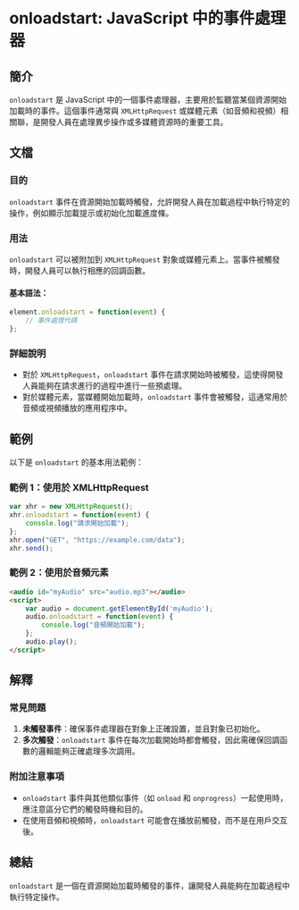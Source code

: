 <!--
Meta Description: # onloadstart: JavaScript 中的事件處理器 ## 簡介 `onloadstart` 是 JavaScript 中的一個事件處理器，主要用於監聽當某個資源開始加載時的事件。這個事件通常與 `XMLHttpRequest` 或媒體元素（如音頻和視頻）相關聯，是開發人員在處理異步操...
Meta Keywords: onloadstart, audio, xmlhttprequest, javascript, xhr
-->

# onloadstart: JavaScript 中的事件處理器

## 簡介
`onloadstart` 是 JavaScript 中的一個事件處理器，主要用於監聽當某個資源開始加載時的事件。這個事件通常與 `XMLHttpRequest` 或媒體元素（如音頻和視頻）相關聯，是開發人員在處理異步操作或多媒體資源時的重要工具。

## 文檔
### 目的
`onloadstart` 事件在資源開始加載時觸發，允許開發人員在加載過程中執行特定的操作，例如顯示加載提示或初始化加載進度條。

### 用法
`onloadstart` 可以被附加到 `XMLHttpRequest` 對象或媒體元素上。當事件被觸發時，開發人員可以執行相應的回調函數。

#### 基本語法：
```javascript
element.onloadstart = function(event) {
    // 事件處理代碼
};
```

### 詳細說明
- 對於 `XMLHttpRequest`，`onloadstart` 事件在請求開始時被觸發，這使得開發人員能夠在請求進行的過程中進行一些預處理。
- 對於媒體元素，當媒體開始加載時，`onloadstart` 事件會被觸發，這通常用於音頻或視頻播放的應用程序中。

## 範例
以下是 `onloadstart` 的基本用法範例：

### 範例 1：使用於 XMLHttpRequest
```javascript
var xhr = new XMLHttpRequest();
xhr.onloadstart = function(event) {
    console.log("請求開始加載");
};
xhr.open("GET", "https://example.com/data");
xhr.send();
```

### 範例 2：使用於音頻元素
```html
<audio id="myAudio" src="audio.mp3"></audio>
<script>
    var audio = document.getElementById('myAudio');
    audio.onloadstart = function(event) {
        console.log("音頻開始加載");
    };
    audio.play();
</script>
```

## 解釋
### 常見問題
1. **未觸發事件**：確保事件處理器在對象上正確設置，並且對象已初始化。
2. **多次觸發**：`onloadstart` 事件在每次加載開始時都會觸發，因此需確保回調函數的邏輯能夠正確處理多次調用。

### 附加注意事項
- `onloadstart` 事件與其他類似事件（如 `onload` 和 `onprogress`）一起使用時，應注意區分它們的觸發時機和目的。
- 在使用音頻和視頻時，`onloadstart` 可能會在播放前觸發，而不是在用戶交互後。

## 總結
`onloadstart` 是一個在資源開始加載時觸發的事件，讓開發人員能夠在加載過程中執行特定操作。